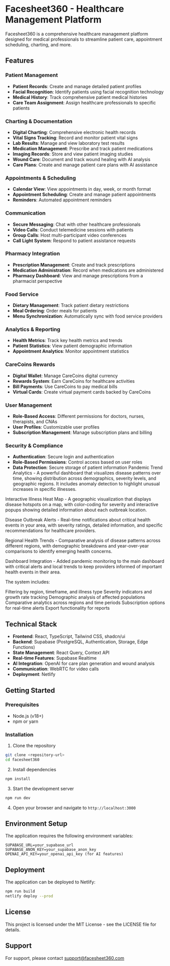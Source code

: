 # Facesheet360 - Healthcare Management Platform

Facesheet360 is a comprehensive healthcare management platform designed for medical professionals to streamline patient care, appointment scheduling, charting, and more.

## Features

### Patient Management
- **Patient Records**: Create and manage detailed patient profiles
- **Facial Recognition**: Identify patients using facial recognition technology
- **Medical History**: Track comprehensive patient medical histories
- **Care Team Assignment**: Assign healthcare professionals to specific patients

### Charting & Documentation
- **Digital Charting**: Comprehensive electronic health records
- **Vital Signs Tracking**: Record and monitor patient vital signs
- **Lab Results**: Manage and view laboratory test results
- **Medication Management**: Prescribe and track patient medications
- **Imaging Records**: Store and view patient imaging studies
- **Wound Care**: Document and track wound healing with AI analysis
- **Care Plans**: Create and manage patient care plans with AI assistance

### Appointments & Scheduling
- **Calendar View**: View appointments in day, week, or month format
- **Appointment Scheduling**: Create and manage patient appointments
- **Reminders**: Automated appointment reminders

### Communication
- **Secure Messaging**: Chat with other healthcare professionals
- **Video Calls**: Conduct telemedicine sessions with patients
- **Group Calls**: Host multi-participant video conferences
- **Call Light System**: Respond to patient assistance requests

### Pharmacy Integration
- **Prescription Management**: Create and track prescriptions
- **Medication Administration**: Record when medications are administered
- **Pharmacy Dashboard**: View and manage prescriptions from a pharmacist perspective

### Food Service
- **Dietary Management**: Track patient dietary restrictions
- **Meal Ordering**: Order meals for patients
- **Menu Synchronization**: Automatically sync with food service providers

### Analytics & Reporting
- **Health Metrics**: Track key health metrics and trends
- **Patient Statistics**: View patient demographic information
- **Appointment Analytics**: Monitor appointment statistics

### CareCoins Rewards
- **Digital Wallet**: Manage CareCoins digital currency
- **Rewards System**: Earn CareCoins for healthcare activities
- **Bill Payments**: Use CareCoins to pay medical bills
- **Virtual Cards**: Create virtual payment cards backed by CareCoins

### User Management
- **Role-Based Access**: Different permissions for doctors, nurses, therapists, and CNAs
- **User Profiles**: Customizable user profiles
- **Subscription Management**: Manage subscription plans and billing

### Security & Compliance
- **Authentication**: Secure login and authentication
- **Role-Based Permissions**: Control access based on user roles
- **Data Protection**: Secure storage of patient information
Pandemic Trend Analytics - A powerful dashboard that visualizes disease patterns over time, showing distribution across demographics, severity levels, and geographic regions. It includes anomaly detection to highlight unusual increases in specific illnesses.

Interactive Illness Heat Map - A geographic visualization that displays disease hotspots on a map, with color-coding for severity and interactive popups showing detailed information about each outbreak location.

Disease Outbreak Alerts - Real-time notifications about critical health events in your area, with severity ratings, detailed information, and specific recommendations for healthcare providers.

Regional Health Trends - Comparative analysis of disease patterns across different regions, with demographic breakdowns and year-over-year comparisons to identify emerging health concerns.

Dashboard Integration - Added pandemic monitoring to the main dashboard with critical alerts and local trends to keep providers informed of important health events in their area.

The system includes:

Filtering by region, timeframe, and illness type
Severity indicators and growth rate tracking
Demographic analysis of affected populations
Comparative analytics across regions and time periods
Subscription options for real-time alerts
Export functionality for reports
## Technical Stack

- **Frontend**: React, TypeScript, Tailwind CSS, shadcn/ui
- **Backend**: Supabase (PostgreSQL, Authentication, Storage, Edge Functions)
- **State Management**: React Query, Context API
- **Real-time Features**: Supabase Realtime
- **AI Integration**: OpenAI for care plan generation and wound analysis
- **Communication**: WebRTC for video calls
- **Deployment**: Netlify

## Getting Started

### Prerequisites
- Node.js (v18+)
- npm or yarn

### Installation

1. Clone the repository
```sh
git clone <repository-url>
cd facesheet360
```

2. Install dependencies
```sh
npm install
```

3. Start the development server
```sh
npm run dev
```

4. Open your browser and navigate to `http://localhost:3000`

## Environment Setup

The application requires the following environment variables:

```
SUPABASE_URL=your_supabase_url
SUPABASE_ANON_KEY=your_supabase_anon_key
OPENAI_API_KEY=your_openai_api_key (for AI features)
```

## Deployment

The application can be deployed to Netlify:

```sh
npm run build
netlify deploy --prod
```

## License

This project is licensed under the MIT License - see the LICENSE file for details.

## Support

For support, please contact support@facesheet360.com
